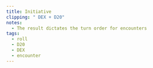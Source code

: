 ```yaml
---
title: Initiative
clipping: " DEX + D20"
notes:
  - The result dictates the turn order for encounters
tags:
  - roll
  - D20
  - DEX
  - encounter
---
```


